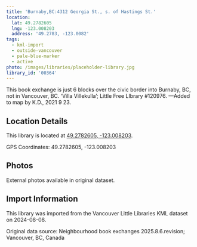 ```yaml
---
title: 'Burnaby,BC:4312 Georgia St., s. of Hastings St.'
location:
  lat: 49.2782605
  lng: -123.008203
  address: '49.2783, -123.0082'
tags:
  - kml-import
  - outside-vancouver
  - pale-blue-marker
  - active
photo: /images/libraries/placeholder-library.jpg
library_id: '00364'
---
```

This book exchange is just 6 blocks over the civic border into Burnaby, BC, not in Vancouver, BC.
‘Villa Villekulla’; Little Free LIbrary #120976.
—Added to map by K.D., 2021 9 23. 

## Location Details

This library is located at [49.2782605, -123.008203](https://www.google.com/maps?q=49.2782605,-123.008203).

GPS Coordinates: 49.2782605, -123.008203

## Photos

External photos available in original dataset.

## Import Information

This library was imported from the Vancouver Little Libraries KML dataset on 2024-08-08.

Original data source: Neighbourhood book exchanges 2025.8.6.revision; Vancouver, BC, Canada
